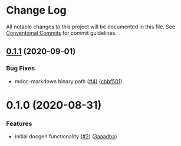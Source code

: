 # Change Log

All notable changes to this project will be documented in this file.
See [Conventional Commits](https://conventionalcommits.org) for commit guidelines.

## [0.1.1](https://github.com/microfleet/docgen/compare/@microfleet/mdoc@0.1.0...@microfleet/mdoc@0.1.1) (2020-09-01)


### Bug Fixes

* mdoc-markdown binary path ([#4](https://github.com/microfleet/docgen/issues/4)) ([cbbf501](https://github.com/microfleet/docgen/commit/cbbf5015ef732b6501f03cb4e8d097905530aecf))





# 0.1.0 (2020-08-31)


### Features

* initial docgen functionality ([#2](https://github.com/microfleet/docgen/issues/2)) ([3aaadba](https://github.com/microfleet/docgen/commit/3aaadbab1b86ff27bc6f991bd43a92c7e928e535))
